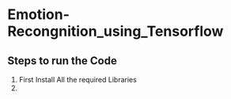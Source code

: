 # Emotion-Recongnition_using_Tensorflow 
## Steps to run the Code 
1.    First Install All the required Libraries
2.    
